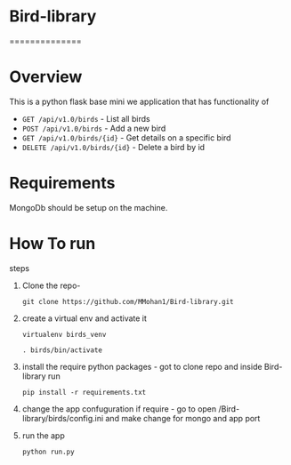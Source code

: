 # Bird-library
==============

Overview
========
This is a python flask base mini we application that has functionality of

- `GET /api/v1.0/birds` - List all birds
- `POST /api/v1.0/birds` - Add a new bird
- `GET /api/v1.0/birds/{id}` - Get details on a specific bird
- `DELETE /api/v1.0/birds/{id}` - Delete a bird by id

Requirements
===========
MongoDb should be setup on the machine.


How To run
===========
steps
1) Clone the repo-

       git clone https://github.com/MMohan1/Bird-library.git

2) create a virtual env and activate it

       virtualenv birds_venv
       
       . birds/bin/activate


3) install the require python packages - got to clone repo and inside Bird-library run
    
       pip install -r requirements.txt

4) change the app confuguration if require - go to open /Bird-library/birds/config.ini and make change for mongo and app port
5) run the app

       python run.py
